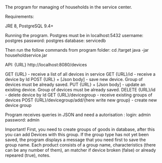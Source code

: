The program for managing of households in the service center. 

Requirements:

JRE 8,
PostgreSQL 9.4+

Running the program. 
Postgres must be in localhost:5432
username: postgres
password: postgres
database: servicedb 

Then run the follow commands from program folder:
cd /target
java -jar householdservice.jar

API:
{URL} http://localhost:8080/devices

GET {URL} - receive a list of all devices in service
GET {URL}/id - receive a device by Id
POST {URL} + [Json body] - save new device. Group of devices must be already saved. 
PUT {URL} + [Json body] - update an existing device. Group of devices must be already saved.
DELETE {URL}/id - delete device by Id
GET {URL}/devicegroup - receive existing groups of devices
POST {URL}/devicegroup/add/{here write new group} - create new device group 

Program receives queries in JSON and need a autorisation : 
login: admin
password: admin


Important! First, you need to create groups of goods in database, after this you can add Devices with this group.
If the group type has not yet been saved, the program displays a message that you need first to save the group 
name. Each product consists of a group name, characteristics (there can be any number of them), an matcher if 
device broken (false) or already repeared (true), notes.

